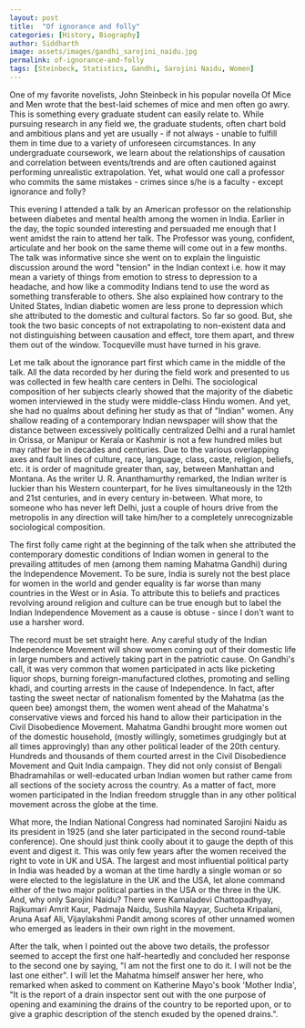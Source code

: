 ```yaml
---
layout: post
title:  "Of ignorance and folly"
categories: [History, Biography]
author: Siddharth
image: assets/images/gandhi_sarojini_naidu.jpg
permalink: of-ignorance-and-folly
tags: [Steinbeck, Statistics, Gandhi, Sarojini Naidu, Women]
---
```

One of my favorite novelists, John Steinbeck in his popular novella Of Mice and Men wrote that the best-laid schemes of mice and men often go awry. This is something every graduate student can easily relate to. While pursuing research in any field we, the graduate students, often chart bold and ambitious plans and yet are usually - if not always - unable to fulfill them in time due to a variety of unforeseen circumstances. In any undergraduate coursework, we learn about the relationships of causation and correlation between events/trends and are often cautioned against performing unrealistic extrapolation. Yet, what would one call a professor who commits the same mistakes - crimes since s/he is a faculty - except ignorance and folly?

This evening I attended a talk by an American professor on the relationship between diabetes and mental health among the women in India. Earlier in the day, the topic sounded interesting and persuaded me enough that I went amidst the rain to attend her talk. The Professor was young, confident, articulate and her book on the same theme will come out in a few months. The talk was informative since she went on to explain the linguistic discussion around the word "tension" in the Indian context i.e. how it may mean a variety of things from emotion to stress to depression to a headache, and how like a commodity Indians tend to use the word as something transferable to others. She also explained how contrary to the United States, Indian diabetic women are less prone to depression which she attributed to the domestic and cultural factors. So far so good. But, she took the two basic concepts of not extrapolating to non-existent data and not distinguishing between causation and effect, tore them apart, and threw them out of the window. Tocqueville must have turned in his grave.

Let me talk about the ignorance part first which came in the middle of the talk. All the data recorded by her during the field work and presented to us was collected in few health care centers in Delhi. The sociological composition of her subjects clearly showed that the majority of the diabetic women interviewed in the study were middle-class Hindu women. And yet, she had no qualms about defining her study as that of "Indian" women. Any shallow reading of a contemporary Indian newspaper will show that the distance between excessively politically centralized Delhi and a rural hamlet in Orissa, or Manipur or Kerala or Kashmir is not a few hundred miles but may rather be in decades and centuries. Due to the various overlapping axes and fault lines of culture, race, language, class, caste, religion, beliefs, etc. it is order of magnitude greater than, say, between Manhattan and Montana. As the writer U. R. Ananthamurthy remarked, the Indian writer is luckier than his Western counterpart, for he lives simultaneously in the 12th and 21st centuries, and in every century in-between. What more, to someone who has never left Delhi, just a couple of hours drive from the metropolis in any direction will take him/her to a completely unrecognizable sociological composition.

The first folly came right at the beginning of the talk when she attributed the contemporary domestic conditions of Indian women in general to the prevailing attitudes of men (among them naming Mahatma Gandhi) during the Independence Movement. To be sure, India is surely not the best place for women in the world and gender equality is far worse than many countries in the West or in Asia. To attribute this to beliefs and practices revolving around religion and culture can be true enough but to label the Indian Independence Movement as a cause is obtuse - since I don't want to use a harsher word.

The record must be set straight here. Any careful study of the Indian Independence Movement will show women coming out of their domestic life in large numbers and actively taking part in the patriotic cause. On Gandhi's call, it was very common that women participated in acts like picketing liquor shops, burning foreign-manufactured clothes, promoting and selling khadi, and courting arrests in the cause of Independence. In fact, after tasting the sweet nectar of nationalism fomented by the Mahatma (as the queen bee) amongst them, the women went ahead of the Mahatma's conservative views and forced his hand to allow their participation in the Civil Disobedience Movement. Mahatma Gandhi brought more women out of the domestic household, (mostly willingly, sometimes grudgingly but at all times approvingly) than any other political leader of the 20th century. Hundreds and thousands of them courted arrest in the Civil Disobedience Movement and Quit India campaign. They did not only consist of Bengali Bhadramahilas or well-educated urban Indian women but rather came from all sections of the society across the country. As a matter of fact, more women participated in the Indian freedom struggle than in any other political movement across the globe at the time.

What more, the Indian National Congress had nominated Sarojini Naidu as its president in 1925 (and she later participated in the second round-table conference). One should just think coolly about it to gauge the depth of this event and digest it. This was only few years after the women received the right to vote in UK and USA. The largest and most influential political party in India was headed by a woman at the time hardly a single woman or so were elected to the legislature in the UK and the USA, let alone command either of the two major political parties in the USA or the three in the UK. And, why only Sarojini Naidu? There were Kamaladevi Chattopadhyay, Rajkumari Amrit Kaur, Padmaja Naidu, Sushila Nayyar, Sucheta Kripalani, Aruna Asaf Ali, Vijaylakshmi Pandit among scores of other unnamed women who emerged as leaders in their own right in the movement.

After the talk, when I pointed out the above two details, the professor seemed to accept the first one half-heartedly and concluded her response to the second one by saying, "I am not the first one to do it. I will not be the last one either". I will let the Mahatma himself answer her here, who remarked when asked to comment on Katherine Mayo's book 'Mother India', "It is the report of a drain inspector sent out with the one purpose of opening and examining the drains of the country to be reported upon, or to give a graphic description of the stench exuded by the opened drains.".